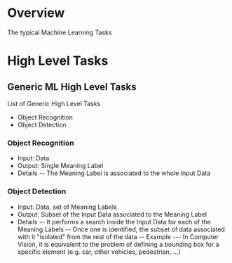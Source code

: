 
# Overview 

The typical Machine Learning Tasks 

# High Level Tasks 

## Generic ML High Level Tasks 

List of Generic High Level Tasks 
- Object Recognition 
- Object Detection 

### Object Recognition 

- Input: Data 
- Output: Single Meaning Label 
- Details 
-- The Meaning Label is associated to the whole Input Data 


### Object Detection 

- Input: Data, set of Meaning Labels 
- Output: Subset of the Input Data associated to the Meaning Label 
- Details 
-- It performs a search inside the Input Data for each of the Meaning Labels 
-- Once one is identified, the subset of data associated with it "isolated" from the rest of the data 
-- Example 
--- In Computer Vision, it is equivalent to the problem of defining a bounding box for a specific element (e.g. car, other vehicles, pedestrian, ...)




